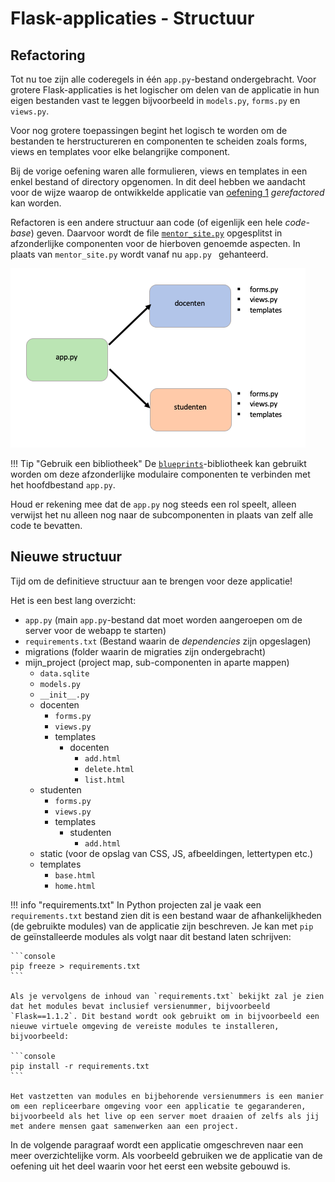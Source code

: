 # Flask-applicaties - Structuur

## Refactoring

Tot nu toe zijn alle coderegels in één `app.py`-bestand ondergebracht. Voor grotere Flask-applicaties is het logischer om delen van de applicatie in hun eigen bestanden vast te leggen bijvoorbeeld in `models.py`, `forms.py` en `views.py`.

Voor nog grotere toepassingen begint het logisch te worden om de bestanden te herstructureren en componenten te scheiden zoals forms, views en templates voor elke belangrijke component.

Bij de vorige oefening waren alle formulieren, views en templates in een enkel bestand of directory opgenomen. In dit deel hebben we aandacht voor de wijze waarop de ontwikkelde applicatie van [oefening 1](../week6/oefeningen/flask-views-oefening1.md) *gerefactored* kan worden.

Refactoren is een andere structuur aan code (of eigenlijk een hele *code-base*) geven. Daarvoor wordt de file [`mentor_site.py`](../bestanden/mentor_site.py) opgesplitst in afzonderlijke componenten voor de hierboven genoemde aspecten. In plaats van `mentor_site.py` wordt vanaf nu `app.py ` gehanteerd.

![mentor_site.py opgesplitst tot twee componenten](imgs/structuur-flask-app.png)

!!! Tip "Gebruik een bibliotheek"
    De [`blueprints`]()-bibliotheek kan gebruikt worden om deze afzonderlijke modulaire componenten te verbinden met het hoofdbestand `app.py`.

Houd er rekening mee dat de `app.py` nog steeds een rol speelt, alleen verwijst het nu alleen nog naar de subcomponenten in plaats van zelf alle code te bevatten.

## Nieuwe structuur

Tijd om de definitieve structuur aan te brengen voor deze applicatie!

Het is een best lang overzicht:

- `app.py`	(main `app.py`-bestand dat moet worden aangeroepen om de server voor de webapp te starten)
- `requirements.txt` (Bestand waarin de *dependencies* zijn opgeslagen)
- migrations (folder waarin de migraties zijn ondergebracht)
- mijn_project (project map, sub-componenten in aparte mappen)
    - `data.sqlite`
    - `models.py`
    - `__init__.py`
    - docenten
        - `forms.py`
        - `views.py`
        - templates
            - docenten
                - `add.html`
                - `delete.html`
                - `list.html`
    - studenten
        - `forms.py`
        - `views.py`
        - templates
            - studenten
                - `add.html`
    - static (voor de opslag van CSS, JS, afbeeldingen, lettertypen etc.)
    - templates
        - `base.html`
        - `home.html`


!!! info "requirements.txt"
    In Python projecten zal je vaak een `requirements.txt` bestand zien dit is een bestand waar de afhankelijkheden (de gebruikte modules) van de applicatie zijn beschreven. Je kan met `pip` de geïnstalleerde modules als volgt naar dit bestand laten schrijven:

    ```console
    pip freeze > requirements.txt
    ```

    Als je vervolgens de inhoud van `requirements.txt` bekijkt zal je zien dat het modules bevat inclusief versienummer, bijvoorbeeld `Flask==1.1.2`. Dit bestand wordt ook gebruikt om in bijvoorbeeld een nieuwe virtuele omgeving de vereiste modules te installeren, bijvoorbeeld:

    ```console
    pip install -r requirements.txt
    ```

    Het vastzetten van modules en bijbehorende versienummers is een manier om een repliceerbare omgeving voor een applicatie te gegaranderen, bijvoorbeeld als het live op een server moet draaien of zelfs als jij met andere mensen gaat samenwerken aan een project.

In de volgende paragraaf wordt een applicatie omgeschreven naar een meer overzichtelijke vorm. Als voorbeeld gebruiken we de applicatie van de oefening uit het deel waarin voor het eerst een website gebouwd is.